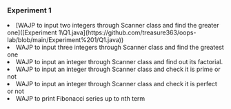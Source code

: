 ### Experiment 1

<li> [WAJP to input two integers through Scanner class and find the greater one]([Experiment 1\Q1.java](https://github.com/treasure363/oops-lab/blob/main/Experiment%201/Q1.java))
<li> WAJP to input three integers through Scanner class and find the greatest one
<li> WAJP to input an integer through Scanner class and find out its factorial.
<li> WAJP to input an integer through Scanner class and check it is prime or not
<li> WAJP to input an integer through Scanner class and check it is perfect or not
<li> WAJP to print Fibonacci series up to nth term
